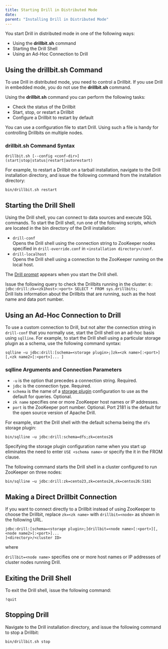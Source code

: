 ```yaml
---
title: Starting Drill in Distributed Mode
date: 
parent: "Installing Drill in Distributed Mode"
---
```


You start Drill in distributed mode in one of the following ways:

* Using the **drillbit.sh** command
* Starting the Drill Shell
* Using an Ad-Hoc Connection to Drill

## Using the drillbit.sh Command
To use Drill in distributed mode, you need to control a Drillbit. If you use Drill in embedded mode, you do not use the **drillbit.sh** command. 

Using the **drillbit.sh** command you can perform the following tasks:

* Check the status of the Drillbit
* Start, stop, or restart a Drillbit
* Configure a Drillbit to restart by default

You can use a configuration file to start Drill. Using such a file is handy for controlling Drillbits on multiple nodes.

### drillbit.sh Command Syntax

`drillbit.sh [--config <conf-dir>] (start|stop|status|restart|autorestart)`

For example, to restart a Drillbit on a tarball installation, navigate to the Drill installation directory, and issue the following command from the installation directory:

`bin/drillbit.sh restart`

## Starting the Drill Shell
Using the Drill shell, you can connect to data sources and execute SQL commands. To start the Drill shell, run one of the following scripts, which are located in the bin directory of the Drill installation:

* `drill-conf`  
  Opens the Drill shell using the connection string to ZooKeeper nodes specified in `drill-override.conf` in `<installation directory>/conf`.  
* `drill-localhost`  
  Opens the Drill shell using a connection to the ZooKeeper running on the local host.

The [Drill prompt]({{site.baseurl}}/docs/starting-drill-on-linux-and-mac-os-x/#about-the-drill-prompt) appears when you start the Drill shell.

Issue the following query to check the Drillbits running in the cluster:
`0: jdbc:drill:zk=<zk1host>:<port> SELECT * FROM sys.drillbits;`  
Drill lists information about the Drillbits that are running, such as the host name and data port number.

## Using an Ad-Hoc Connection to Drill
To use a custom connection to Drill, but not alter the connection string in `drill-conf` that you normally use, start the Drill shell on an ad-hoc basis using `sqlline`. For example, to start the Drill shell using a particular storage plugin as a schema, use the following command syntax: 

`sqlline –u jdbc:drill:[schema=<storage plugin>;]zk=<zk name>[:<port>][,<zk name2>[:<port>]... ]`

### sqlline Arguments and Connection Parameters

* `-u` is the option that precedes a connection string. Required.  
* `jdbc` is the connection type. Required.  
* `schema` is the name of a [storage plugin]({{site.baseurl}}/docs/storage-plugin-registration) configuration to use as the default for queries. Optional.  
* `zk name` specifies one or more ZooKeeper host names or IP addresses.  
* `port` is the ZooKeeper port number. Optional. Port 2181 is the default for the open source version of Apache Drill.  

For example, start the Drill shell with the default schema being the `dfs` storage plugin:

`bin/sqlline –u jdbc:drill:schema=dfs;zk=centos26`

Specifying the storage plugin configuration name when you start up eliminates the need to enter `USE <schema name>` or specify the it in the FROM clause.

The following command starts the Drill shell in a cluster configured to run ZooKeeper on three nodes:

`bin/sqlline –u jdbc:drill:zk=cento23,zk=centos24,zk=centos26:5181`

## Making a Direct Drillbit Connection

If you want to connect directly to a Drillbit instead of using ZooKeeper to choose the Drillbit, replace `zk=<zk name>` with `drillbit=<node>` as shown in the following URL.

`jdbc:drill:[schema=<storage plugin>;]drillbit=<node name>[:<port>][,<node name2>[:<port>]... `  
  `]<directory>/<cluster ID>`

where

`drillbit=<node name>` specifies one or more host names or IP addresses of cluster nodes running Drill. 

## Exiting the Drill Shell

To exit the Drill shell, issue the following command:

`!quit`

## Stopping Drill
Navigate to the Drill installation directory, and issue the following command to stop a Drillbit:
  
`bin/drillbit.sh stop`
